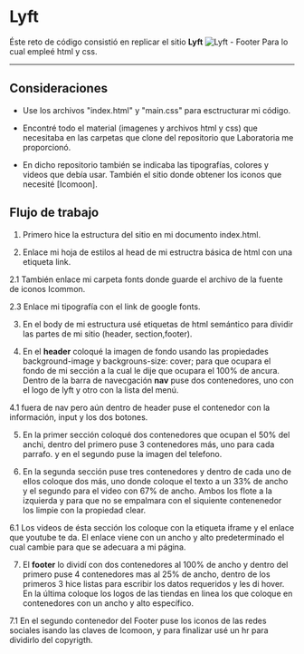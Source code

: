 # Lyft

Éste reto de código consistió en replicar el sitio **Lyft**
![Lyft - Footer](docs/footer.gif)
 Para lo cual empleé html y css.
***


## Consideraciones

* Use los archivos "index.html" y "main.css"
para esctructurar mi código.

* Encontré todo el material (imagenes y archivos html y css) que necesitaba en las carpetas que clone del repositorio que Laboratoria me proporcionó.

* En dicho repositorio también se indicaba las tipografías, colores y videos que debía usar. También  el sitio donde obtener los iconos que necesité [Icomoon].


## Flujo de trabajo

1. Primero hice la estructura del sitio en mi documento index.html.

2. Enlace mi hoja de estilos al head de mi estructra básica de html con una etiqueta link.

  2.1 También enlace mi carpeta fonts donde guarde el archivo de la fuente de iconos Icommon.

  2.3 Enlace mi tipografía con el link de google fonts.

3. En el body de mi estructura usé etiquetas de html semántico para dividir las partes de mi sitio (header, section,footer).

4. En el **header** coloqué la imagen de fondo usando las propiedades background-image y backgrouns-size: cover; para que ocupara el fondo de mi sección a la cual le dije que ocupara el 100% de ancura. Dentro de la  barra de navecgación **nav** puse dos contenedores, uno con el logo de lyft y otro con la lista del menú.

  4.1 fuera de nav pero aún dentro de header puse el contenedor con la información, input y los dos botones.

5.  En la primer sección coloqué dos contenedores que ocupan el 50% del anchi, dentro del primero puse 3 contenedores más, uno para cada parrafo. y en el segundo puse la imagen del telefono.

6. En la segunda sección puse tres contenedores y dentro de cada uno de ellos coloque dos más, uno donde coloque el texto a un 33% de ancho y el segundo para el video con 67% de ancho. Ambos los flote a la izquierda y para que no se empalmara con el siquiente contenenedor los limpie con la propiedad clear.

  6.1 Los videos de ésta sección los coloque con la etiqueta iframe y el enlace que youtube te da. El enlace viene con un ancho y alto predeterminado el cual cambie para que se adecuara a mi página.

7. El **footer** lo dividí con dos contenedores al 100% de ancho y dentro del primero puse 4 contenedores mas al 25% de ancho, dentro de los primeros 3 hice listas  para escribir los datos requeridos y les di hover. En la última coloque los logos de las tiendas en linea los que coloque en contenedores con un ancho y alto específico.

  7.1 En el segundo contenedor del Footer puse los iconos de las redes sociales isando las claves de Icomoon, y para finalizar usé un hr para dividirlo del copyrigth.
